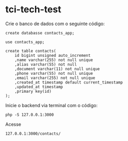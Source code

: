 # tci-tech-test

Crie o banco de dados com o seguinte código:

```
create databasse contacts_app;
       
use contacts_app;

create table contacts(
    id bigint unsigned auto_increment
    ,name varchar(255) not null unique
    ,alias varchar(55) not null
    ,document varchar(11) not null unique
    ,phone varchar(55) not null unique
    ,email varchar(255) not null unique
    ,created_at timestamp default current_timestamp
    ,updated_at timestamp
    ,primary key(id)
);
```
 
Inicie o backend via terminal com o código: 
``` 
php -S 127.0.0.1:3000
```

Acesse 
```
127.0.0.1:3000/contacts/
```
